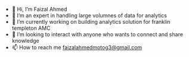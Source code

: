 - 👋 Hi, I’m Faizal Ahmed
- 👀 I’m an expert in handling large volumnes of data for analytics
- 🌱 I’m currently working on building analytics solution for franklin templeton AMC
- 💞️ I’m looking to interact with anyone who wants to connect and share knowledge
- 📫 How to reach me faizalahmedmotog3@gmail.com

<!---
faizal4757/faizal4757 is a ✨ special ✨ repository because its `README.md` (this file) appears on your GitHub profile.
You can click the Preview link to take a look at your changes.
--->
